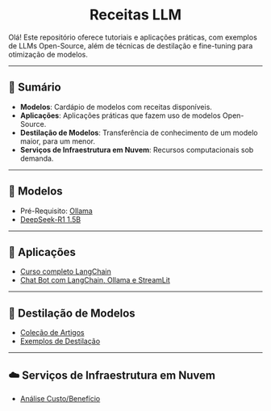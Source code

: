 <h1 align="center">Receitas LLM</h1>

Olá! Este repositório oferece tutoriais e aplicações práticas, com exemplos de LLMs Open-Source, além de técnicas de destilação e fine-tuning para otimização de modelos.

---
## 📔 Sumário

- **Modelos**: Cardápio de modelos com receitas disponíveis.
- **Aplicações**: Aplicações práticas que fazem uso de modelos Open-Source.
- **Destilação de Modelos**: Transferência de conhecimento de um modelo maior, para um menor.
- **Serviços de Infraestrutura em Nuvem**: Recursos computacionais sob demanda.

---
## 🤖 Modelos

- Pré-Requisito: [Ollama](./ollama/install.md)
- [DeepSeek-R1 1.5B](./modelos/deepSeek/deepSeekR1-1B.md)

---
## 🚀 Aplicações

- [Curso completo LangChain](https://www.youtube.com/playlist?list=PLMoimn-EsfC0IRLVyfhJI3M3HZd7tFzgj)
- [Chat Bot com LangChain, Ollama e StreamLit](./aplicacoes/app01)

---
## 🔬 Destilação de Modelos

- [Coleção de Artigos](./destilacao/artigos.md)
- [Exemplos de Destilação](./destilacao/tabela_com_exemplos.md)

---
## ☁️ Serviços de Infraestrutura em Nuvem

- [Análise Custo/Benefício](./infraestrutura/analiseCustoBeneficio.md)
